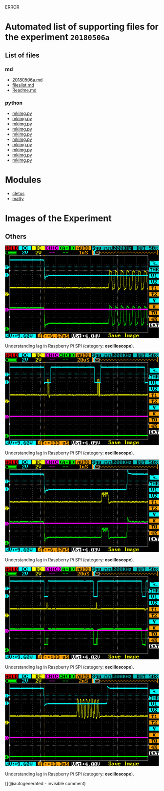 ERROR

# Automated list of supporting files for the __experiment `20180506a`__

## List of files

### md

* [20180506a.md](/us-draindump/exp/20180506a.md)
* [fileslist.md](/us-draindump/Chapter6/fileslist.md)
* [Readme.md](/matty/20180506a/Readme.md)


### python

* [mkimg.py](/include/s3/images/uProbe1/mkimg.py)
* [mkimg.py](/matty/20180506a/mkimg.py)
* [mkimg.py](/include/cn_mechprob/mkimg.py)
* [mkimg.py](/include/images/atladrict/mkimg.py)
* [mkimg.py](/include/images/apogee5MHz/mkimg.py)
* [mkimg.py](/include/images/ADR/mkimg.py)
* [mkimg.py](/include/images/Interspec/mkimg.py)
* [mkimg.py](/include/images/kretzaw145ba/20180811b/mkimg.py)
* [mkimg.py](/include/images/ausonics75/mkimg.py)
* [mkimg.py](/include/images/apogee10MHz/mkimg.py)





# Modules

* [cletus](/retired/cletus/)
* [matty](/matty/)




# Images of the Experiment

## Others

![](/matty/20180506a/images/IMAG003.png)

Understanding lag in Raspberry Pi SPI (category: __oscilloscope__).

![](/matty/20180506a/images/IMAG002.png)

Understanding lag in Raspberry Pi SPI (category: __oscilloscope__).

![](/matty/20180506a/images/IMAG004.png)

Understanding lag in Raspberry Pi SPI (category: __oscilloscope__).

![](/matty/20180506a/images/IMAG005.png)

Understanding lag in Raspberry Pi SPI (category: __oscilloscope__).

![](/matty/20180506a/images/IMAG001.png)

Understanding lag in Raspberry Pi SPI (category: __oscilloscope__).










[](@autogenerated - invisible comment)